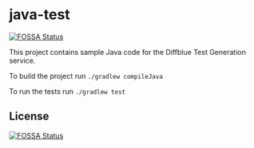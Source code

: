 # java-test
[![FOSSA Status](https://app.fossa.io/api/projects/git%2Bgithub.com%2Froyletron%2Fjava-test-gradle.svg?type=shield)](https://app.fossa.io/projects/git%2Bgithub.com%2Froyletron%2Fjava-test-gradle?ref=badge_shield)


This project contains sample Java code for the Diffblue Test Generation service.

To build the project run `./gradlew compileJava`

To run the tests run `./gradlew test`


## License
[![FOSSA Status](https://app.fossa.io/api/projects/git%2Bgithub.com%2Froyletron%2Fjava-test-gradle.svg?type=large)](https://app.fossa.io/projects/git%2Bgithub.com%2Froyletron%2Fjava-test-gradle?ref=badge_large)